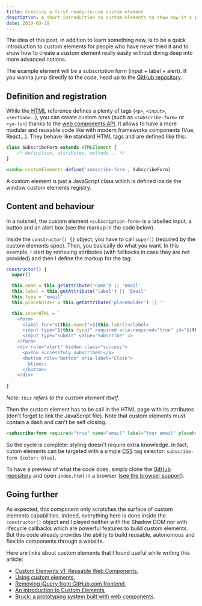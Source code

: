 ```yaml
---
title: Creating a first ready-to-use custom element
description: A short introduction to custom elements to show how it's possible to build a simple and reusable component in a Vanilla JS environment.
date: 2019-03-19
---
```


The idea of this post, in addition to learn something new, is to be a quick introduction to custom elements for people who have never tried it and to show how to create a custom element really easily without diving deep into more advanced notions.

The example element will be a subscription form (input + label + alert). If you wanna jump directly to the code, head up to the [GitHub repository](https://github.com/bellangerq/subscribe-form).

## Definition and registration

While the <abbr title="Hypertext Markup Language">HTML</abbr> reference defines a plenty of tags (`<p>`, `<input>`, `<section>`...), you can create custom ones (such as `<subscribe-form>` or `<yo-lo>`) thanks to the [web components <abbr title="Application Programming Interface">API</abbr>](https://www.webcomponents.org/). It allows to have a more modular and reusable code like with modern frameworks components (Vue, React...). They behave like standard HTML tags and are defined like this:

```javascript
class SubscribeForm extends HTMLElement {
	/* definition, attributes, methods... */
}

window.customElements.define('subscribe-form', SubscribeForm)
```

A custom element is just a JavaScript class which is defined inside the window custom elements registry.

## Content and behaviour

In a nutshell, the custom element `<subscription-form>` is a labelled input, a button and an alert box (see the markup in the code below).

Inside the `constructor() {}` object, you have to call `super()` (required by the custom elements spec). Then, you basically do what you want. In this example, I start by retrieving attributes (with fallbacks in case they are not provided) and then I define the markup for the tag:

```javascript
constructor() {
  super()

  this.name = this.getAttribute('name') || 'email'
  this.label = this.getAttribute('label') || 'Email'
  this.type = 'email'
  this.placeholder = this.getAttribute('placeholder') || ''

  this.innerHTML = `
    <form>
      <label for="${this.name}">${this.label}</label>
      <input type="${this.type}" required aria-required="true" id="${this.name}" placeholder="${this.placeholder}">
      <input type="submit" value="Subscribe" />
    </form>
    <div role="alert" hidden class="success">
      <p>You successfuly subscribed!</p>
      <button role="button" aria-label="Close">
        &times;
      </button>
    </div>
  `
}
```
_Note: `this` refers to the custom element itself._

Then the custom element has to be call in the HTML page with its attributes (don't forget to link the JavaScript file). Note that custom elements must contain a dash and can't be self closing.

```html
<subscribe-form required="true" name="email" label="Your email" placeholder="eg: john@doe.com"></subscribe-form>
```

So the cycle is complete: styling doesn't require extra knowledge. In fact, cutom elements can be targeted with a simple <abbr title="Cascading Style Sheet">CSS</abbr> tag selector: `subscribe-form {color: blue}`.

To have a preview of what the code does, simply clone the [GitHub repository](https://github.com/bellangerq/subscribe-form) and open `index.html` in a browser ([see the browser support](https://caniuse.com/#feat=custom-elementsv1)).

## Going further

As expected, this component only scratches the surface of custom elements capabilities. Indeed, everything here is done inside the `constructor()` object and I played neither with the Shadow DOM nor with lifecycle callbacks which are powerful features to build custom elements. But this code already provides the ability to build reusable, autonomous and flexible components through a website.

Here are links about custom elements that I found useful while writing this article:

- [Custom Elements v1: Reusable Web Components](https://developers.google.com/web/fundamentals/web-components/customelements),
- [Using custom elements](https://developer.mozilla.org/en-US/docs/Web/Web_Components/Using_custom_elements),
- [Removing jQuery from GitHub.com frontend](https://github.blog/2018-09-06-removing-jquery-from-github-frontend/),
- [An introduction to Custom Elements](https://dev.to/jamesrweb/an-introduction-to-custom-elements-5327),
- [Bruck: a prototyping system built with web components](https://github.com/Heydon/bruck).
